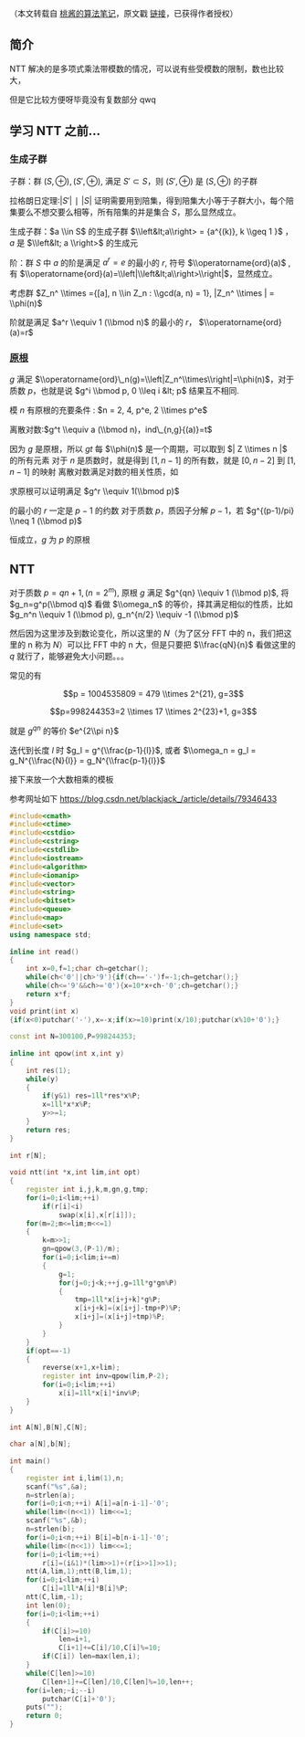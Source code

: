 （本文转载自 [桃酱的算法笔记](https://zhuanlan.zhihu.com/c_1005817911142838272)，原文戳 [链接](https://zhuanlan.zhihu.com/p/41867199)，已获得作者授权）

## 简介

NTT 解决的是多项式乘法带模数的情况，可以说有些受模数的限制，数也比较大，

但是它比较方便呀毕竟没有复数部分 qwq

## 学习 NTT 之前...

### 生成子群

子群：群 $(S,⊕), (S′,⊕)$, 满足 $S′⊂S$，则 $(S′,⊕)$ 是 $(S,⊕)$ 的子群

拉格朗日定理:$|S′|∣|S |$ 证明需要用到陪集，得到陪集大小等于子群大小，每个陪集要么不想交要么相等，所有陪集的并是集合 $S$，那么显然成立。

生成子群：$a \\in S$ ​的生成子群 $\\left&lt;a\\right> = {a^{(k)}, k \\geq 1 }$ ​，$a$ 是 $\\left&lt; a \\right>$ 的生成元

阶：群 $S$ 中 $a$ 的阶是满足 $a^r=e$ 的最小的 $r$, 符号 $\\operatorname{ord}(a)$ , 有 $\\operatorname{ord}(a)=\\left|\\left&lt;a\\right>\\right|$，显然成立。

考虑群 $Z_n^ \\times ={[a], n \\in Z_n : \\gcd(a, n) = 1}, |Z_n^ \\times | = \\phi(n)$

阶就是满足 $a^r \\equiv 1 (\\bmod n)$ ​的最小的 $r$，  $\\operatorname{ord}(a)=r$

### [原根](/math/primitive-root)

$g$ 满足 $\\operatorname{ord}\_n(g)=\\left|Z_n^\\times\\right|=\\phi(n)$，对于质数 $p$，也就是说 $g^i \\bmod p, 0 \\leq i &lt; p$ 结果互不相同.

模 $n$ 有原根的充要条件 : $n = 2, 4, p^e, 2 \\times p^e$

离散对数:$g^t \\equiv a (\\bmod n)，ind\_{n,g}{(a)}=t$

​因为 $g$ 是原根，所以 $gt$ 每 $\\phi(n)$ 是一个周期，可以取到 $| Z \\times n |$ 的所有元素
对于 $n$ 是质数时，就是得到 $[1,n−1]$ 的所有数，就是 $[0,n−2]$ 到 $[1,n−1]$ 的映射
离散对数满足对数的相关性质，如

求原根可以证明满足 $g^r \\equiv 1(\\bmod p)$

​的最小的 $r$ 一定是 $p−1$ 的约数
对于质数 $p$，质因子分解 $p−1$，若 $g^{(p-1)/pi} \\neq 1 (\\bmod p)$

​恒成立，$g$ 为 $p$ 的原根

## NTT

对于质数 $p=qn+1, (n=2^m)$ ​, 原根 $g$ 满足 $g^{qn} \\equiv 1 (\\bmod p)$​, 将 $g_n=g^p(\\bmod q)$ 看做 $\\omega_n$ 的等价，择其满足相似的性质，比如 $g_n^n \\equiv 1 (\\bmod p), g_n^{n/2} \\equiv -1 (\\bmod p)$

然后因为这里涉及到数论变化，所以这里的 $N$（为了区分 FFT 中的 n，我们把这里的 n 称为 $N$）可以比 FFT 中的 n 大，但是只要把 $\\frac{qN}{n}$ 看做这里的 $q$ 就行了，能够避免大小问题。。。

常见的有

$$p = 1004535809 = 479 \\times 2^{21}, g=3$$

$$p=998244353=2 \\times 17 \\times 2^{23}+1, g=3$$

就是 $g^{qn}$ 的等价 $e^{2\\pi n}$

迭代到长度 $l$ 时 $g_l = g^{\\frac{p-1}{l}}$, 或者 $\\omega_n = g_l = g_N^{\\frac{N}{l}} = g_N^{\\frac{p-1}{l}}$

接下来放一个大数相乘的模板

参考网址如下 <https://blog.csdn.net/blackjack_/article/details/79346433>

```c++
#include<cmath>
#include<ctime>
#include<cstdio>
#include<cstring>
#include<cstdlib>
#include<iostream>
#include<algorithm>
#include<iomanip>
#include<vector>
#include<string>
#include<bitset>
#include<queue>
#include<map>
#include<set>
using namespace std;
 
inline int read()
{
	int x=0,f=1;char ch=getchar();
	while(ch<'0'||ch>'9'){if(ch=='-')f=-1;ch=getchar();}
	while(ch<='9'&&ch>='0'){x=10*x+ch-'0';ch=getchar();}
	return x*f;
}
void print(int x)
{if(x<0)putchar('-'),x=-x;if(x>=10)print(x/10);putchar(x%10+'0');}
 
const int N=300100,P=998244353;
 
inline int qpow(int x,int y)
{
	int res(1);
	while(y)
	{
		if(y&1) res=1ll*res*x%P;
		x=1ll*x*x%P;
		y>>=1;
	}
	return res;
}
 
int r[N];
 
void ntt(int *x,int lim,int opt)
{
	register int i,j,k,m,gn,g,tmp;
	for(i=0;i<lim;++i)
		if(r[i]<i)
			swap(x[i],x[r[i]]);
	for(m=2;m<=lim;m<<=1)
	{
		k=m>>1;
		gn=qpow(3,(P-1)/m);
		for(i=0;i<lim;i+=m)
		{
			g=1;
			for(j=0;j<k;++j,g=1ll*g*gn%P)
			{
				tmp=1ll*x[i+j+k]*g%P;
				x[i+j+k]=(x[i+j]-tmp+P)%P;
				x[i+j]=(x[i+j]+tmp)%P;
			}
		}
	}
	if(opt==-1)
	{
		reverse(x+1,x+lim);
		register int inv=qpow(lim,P-2);
		for(i=0;i<lim;++i)
			x[i]=1ll*x[i]*inv%P;
	}
}
 
int A[N],B[N],C[N];
 
char a[N],b[N];
 
int main()
{
	register int i,lim(1),n;
	scanf("%s",&a);
	n=strlen(a);
	for(i=0;i<n;++i) A[i]=a[n-i-1]-'0';
	while(lim<(n<<1)) lim<<=1;
	scanf("%s",&b);
	n=strlen(b);
	for(i=0;i<n;++i) B[i]=b[n-i-1]-'0';
	while(lim<(n<<1)) lim<<=1;
	for(i=0;i<lim;++i)
		r[i]=(i&1)*(lim>>1)+(r[i>>1]>>1);
	ntt(A,lim,1);ntt(B,lim,1);
	for(i=0;i<lim;++i)
		C[i]=1ll*A[i]*B[i]%P;
	ntt(C,lim,-1);
	int len(0);
	for(i=0;i<lim;++i)
	{
		if(C[i]>=10)
			len=i+1,
			C[i+1]+=C[i]/10,C[i]%=10;
		if(C[i]) len=max(len,i);
	}
	while(C[len]>=10)
		C[len+1]+=C[len]/10,C[len]%=10,len++;
	for(i=len;~i;--i)
		putchar(C[i]+'0');
	puts("");
	return 0;
}
```
